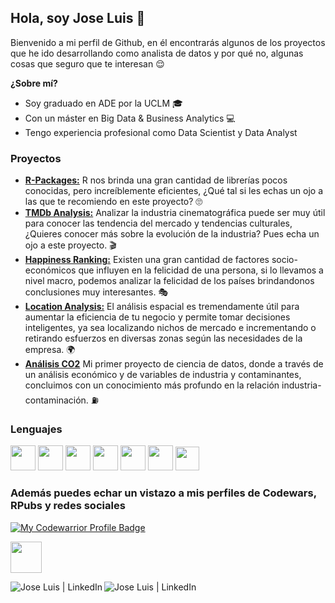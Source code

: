 ## Hola, soy Jose Luis 👋

Bienvenido a mi perfil de Github, en él encontrarás algunos de los proyectos que he ido desarrollando como analista de datos y por qué no, algunas cosas que seguro que te interesan 😌

**¿Sobre mí?**

- Soy graduado en ADE por la UCLM 🎓
- Con un máster en Big Data & Business Analytics 💻
- Tengo experiencia profesional como Data Scientist y Data Analyst

  
### Proyectos

- [**R-Packages:**](https://github.com/J-LCC/R-Packages) R nos brinda una gran cantidad de librerías pocos conocidas, pero increíblemente eficientes, ¿Qué tal si les echas un ojo a las que te recomiendo en este proyecto? 🙄
- [**TMDb Analysis:**](https://github.com/J-LCC/TMDb_analysis) Analizar la industria cinematográfica puede ser muy útil para conocer las tendencia del mercado y tendencias culturales, ¿Quieres conocer más sobre la evolución de la industria? Pues echa un ojo a este proyecto. 🎬
- [**Happiness Ranking:**](https://github.com/J-LCC/Happiness_ranking) Existen una gran cantidad de factores socio-económicos que influyen en la felicidad de una persona, si lo llevamos a nivel macro, podemos analizar la felicidad de los países brindandonos conclusiones muy interesantes. 🎭
- [**Location Analysis:**](https://github.com/J-LCC/Location-Analytics) El análisis espacial es tremendamente útil para aumentar la eficiencia de tu negocio y permite tomar decisiones inteligentes, ya sea localizando nichos de mercado e incrementando o retirando esfuerzos en diversas zonas según las necesidades de la empresa. 🌍
- [**Análisis CO2**](https://github.com/J-LCC/Analisis_CO2) Mi primer proyecto de ciencia de datos, donde a través de un análisis económico y de variables de industria y contaminantes, concluimos con un conocimiento más profundo en la relación industria-contaminación. ⛽️


  
### Lenguajes
  <img height="40" src="https://cdn.svgporn.com/logos/r-lang.svg"> <img height="40" src="https://cdn.svgporn.com/logos/python.svg">   <img height="40" src="https://cdn.svgporn.com/logos/postgresql.svg">  <img height="40" src="https://cdn.svgporn.com/logos/mysql.svg">  <img height="40" src="https://upload.wikimedia.org/wikipedia/commons/c/c9/Power_bi_logo_black.svg"> <img height="40" src="https://www.itop.es/templates/yootheme/cache/pentaho-color-itop-262f3056.png"> <img height="38" src="https://www.tableau.com/themes/custom/tableau_www/logo.png">


### Además puedes echar un vistazo a mis perfiles de Codewars, RPubs y redes sociales

[![My Codewarrior Profile Badge](https://www.codewars.com/users/J-LCC/badges/large)][codewars]

[<img height="50" src="https://user-images.githubusercontent.com/54073772/104338913-52ef4580-54f7-11eb-8d60-833e8005d492.PNG">][rpubs]

[<img align="left" alt="Jose Luis | LinkedIn" src="https://img.shields.io/badge/LinkedIn-0077B5?style=for-the-badge&logo=linkedin&logoColor=white"/>][linkedin]
[<img align="left" alt="Jose Luis | LinkedIn" src="https://img.shields.io/badge/Gmail-D14836?style=for-the-badge&logo=gmail&logoColor=white"/>][gmail]





[linkedin]: https://www.linkedin.com/in/j-lcc/
[gmail]: mailto:'joseluiscanillas@gmail.com'
[codewars]: https://www.codewars.com/users/J-LCC
[rpubs]: https://rpubs.com/JLCC
